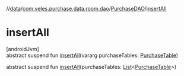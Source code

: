 //[data](../../../index.md)/[com.veles.purchase.data.room.dao](../index.md)/[PurchaseDAO](index.md)/[insertAll](insert-all.md)

# insertAll

[androidJvm]\
abstract suspend fun [insertAll](insert-all.md)(vararg purchaseTables: [PurchaseTable](../../com.veles.purchase.data.room.table/-purchase-table/index.md))

abstract suspend fun [insertAll](insert-all.md)(purchaseTables: [List](https://kotlinlang.org/api/latest/jvm/stdlib/kotlin.collections/-list/index.html)&lt;[PurchaseTable](../../com.veles.purchase.data.room.table/-purchase-table/index.md)&gt;)
